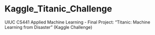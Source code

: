 # Kaggle_Titanic_Challenge
UIUC CS441 Applied Machine Learning - Final Project: “Titanic: Machine Learning from Disaster” (Kaggle Challenge)
